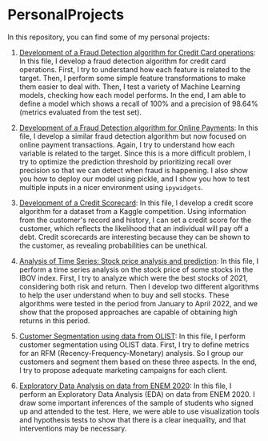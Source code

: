# PersonalProjects

In this repository, you can find some of my personal projects:

1. [Development of a Fraud Detection algorithm for Credit Card operations](https://github.com/LeonardoGoncRibeiro/PersonalProjects/blob/main/FraudDetection_CreditCard/FraudDetection_CreditCard.ipynb): In this file, I develop a fraud detection algorithm for credit card operations. First, I try to understand how each feature is related to the target. Then, I perform some simple feature transformations to make them easier to deal with. Then, I test a variety of Machine Learning models, checking how each model performs. In the end, I am able to define a model which shows a recall of 100% and a precision of 98.64% (metrics evaluated from the test set).

2. [Development of a Fraud Detection algorithm for Online Payments](https://github.com/LeonardoGoncRibeiro/PersonalProjects/blob/main/FraudDetection_OnlinePayments/FraudDetection_OnlinePayments.ipynb): 
In this file, I develop a similar fraud detection algorithm but now focused on online payment transactions. Again, I try to understand how each variable is related to the target. Since this is a more difficult problem, I try to optimize the prediction threshold by prioritizing recall over precision so that we can detect when fraud is happening. I also show you how to deploy our model using pickle, and I show you how to test multiple inputs in a nicer environment using ```ipywidgets```.

3. [Development of a Credit Scorecard](https://github.com/LeonardoGoncRibeiro/PersonalProjects/blob/main/EvaluatingCreditScore/CreditScorecard.ipynb): In this file, I develop a credit score algorithm for a dataset from a Kaggle competition. Using information from the customer's record and history, I can set a credit score for the customer, which reflects the likelihood that an individual will pay off a debt. Credit scorecards are interesting because they can be shown to the customer, as revealing probabilities can be unethical.

4. [Analysis of Time Series: Stock price analysis and prediction](https://github.com/LeonardoGoncRibeiro/PersonalProjects/blob/main/Investments_TimeSeriesAnalysis/StockPrice_Analysis_and_Prediction.ipynb): In this file, I perform a time series analysis on the stock price of some stocks in the IBOV index. First, I try to analyze which were the best stocks of 2021, considering both risk and return. Then I develop two different algorithms to help the user understand when to buy and sell stocks. These algorithms were tested in the period from January to April 2022, and we show that the proposed approaches are capable of obtaining high returns in this period.

5. [Customer Segmentation using data from OLIST](https://github.com/LeonardoGoncRibeiro/PersonalProjects/blob/main/CustomerSegmentation/CustomerSegmentation_OLIST.ipynb): In this file, I perform customer segmentation using OLIST data. First, I try to define metrics for an RFM (Recency-Frequency-Monetary) analysis. So I group our customers and segment them based on these three aspects. In the end, I try to propose adequate marketing campaigns for each client.

6. [Exploratory Data Analysis on data from ENEM 2020](https://github.com/LeonardoGoncRibeiro/PersonalProjects/blob/main/01_ENEM_EDA.ipynb): In this file, I perform an Exploratory Data Analysis (EDA) on data from ENEM 2020. I draw some important inferences of the sample of students who signed up and attended to the test. Here, we were able to use visualization tools and hypothesis tests to show that there is a clear inequality, and that interventions may be necessary.
